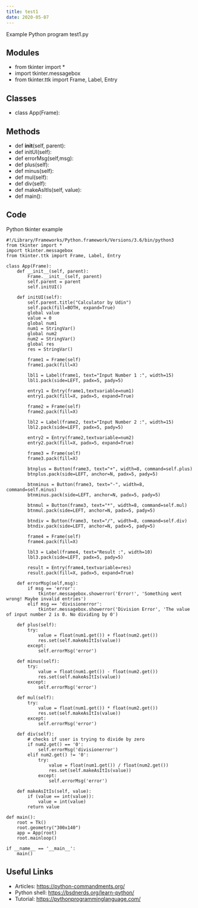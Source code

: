 ```yaml
---
title: test1
date: 2020-05-07
---
```

Example Python program test1.py

## Modules

* from tkinter import *
* import tkinter.messagebox
* from tkinter.ttk import Frame, Label, Entry

## Classes

* class App(Frame):

## Methods

* def __init__(self, parent):
* def initUI(self):
* def errorMsg(self,msg):
* def plus(self):
* def minus(self):
* def mul(self):
* def div(self):
* def makeAsItIs(self, value):
* def main():

## Code

Python tkinter example

    #!/Library/Frameworks/Python.framework/Versions/3.6/bin/python3
    from tkinter import *
    import tkinter.messagebox
    from tkinter.ttk import Frame, Label, Entry
    
    class App(Frame):
        def __init__(self, parent):
            Frame.__init__(self, parent)
            self.parent = parent
            self.initUI()
    
        def initUI(self):
            self.parent.title("Calculator by Udin")
            self.pack(fill=BOTH, expand=True)
            global value
            value = 0
            global num1
            num1 = StringVar()
            global num2
            num2 = StringVar()
            global res
            res = StringVar()
    
            frame1 = Frame(self)
            frame1.pack(fill=X)
    
            lbl1 = Label(frame1, text="Input Number 1 :", width=15)
            lbl1.pack(side=LEFT, padx=5, pady=5)
    
            entry1 = Entry(frame1,textvariable=num1)
            entry1.pack(fill=X, padx=5, expand=True)
    
            frame2 = Frame(self)
            frame2.pack(fill=X)
    
            lbl2 = Label(frame2, text="Input Number 2 :", width=15)
            lbl2.pack(side=LEFT, padx=5, pady=5)
    
            entry2 = Entry(frame2,textvariable=num2)
            entry2.pack(fill=X, padx=5, expand=True)
    
            frame3 = Frame(self)
            frame3.pack(fill=X)
    
            btnplus = Button(frame3, text="+", width=8, command=self.plus)
            btnplus.pack(side=LEFT, anchor=N, padx=5, pady=5)
    
            btnminus = Button(frame3, text="-", width=8, command=self.minus)
            btnminus.pack(side=LEFT, anchor=N, padx=5, pady=5)
    
            btnmul = Button(frame3, text="*", width=8, command=self.mul)
            btnmul.pack(side=LEFT, anchor=N, padx=5, pady=5)
    
            btndiv = Button(frame3, text="/", width=8, command=self.div)
            btndiv.pack(side=LEFT, anchor=N, padx=5, pady=5)
    
            frame4 = Frame(self)
            frame4.pack(fill=X)
    
            lbl3 = Label(frame4, text="Result :", width=10)
            lbl3.pack(side=LEFT, padx=5, pady=5)
    
            result = Entry(frame4,textvariable=res)
            result.pack(fill=X, padx=5, expand=True)
    
        def errorMsg(self,msg):
            if msg == 'error':
                tkinter.messagebox.showerror('Error!', 'Something went wrong! Maybe invalid entries')
            elif msg == 'divisionerror':
                tkinter.messagebox.showerror('Division Error', 'The value of input number 2 is 0. No dividing by 0')
    
        def plus(self):
            try:
                value = float(num1.get()) + float(num2.get())
                res.set(self.makeAsItIs(value))
            except:
                self.errorMsg('error')
    
        def minus(self):
            try:
                value = float(num1.get()) - float(num2.get())
                res.set(self.makeAsItIs(value))
            except:
                self.errorMsg('error')
    
        def mul(self):
            try:
                value = float(num1.get()) * float(num2.get())
                res.set(self.makeAsItIs(value))
            except:
                self.errorMsg('error')
    
        def div(self):
            # checks if user is trying to divide by zero
            if num2.get() == '0':
                self.errorMsg('divisionerror')
            elif num2.get() != '0':
                try:
                    value = float(num1.get()) / float(num2.get())
                    res.set(self.makeAsItIs(value))
                except:
                    self.errorMsg('error')
    
        def makeAsItIs(self, value):
            if (value == int(value)):
                value = int(value)
            return value
    
    def main():
        root = Tk()
        root.geometry("300x140")
        app = App(root)
        root.mainloop()
    
    if __name__ == '__main__':
        main()

## Useful Links

- Articles: https://python-commandments.org/
- Python shell: https://bsdnerds.org/learn-python/
- Tutorial: https://pythonprogramminglanguage.com/
